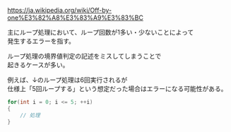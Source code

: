 <https://ja.wikipedia.org/wiki/Off-by-one%E3%82%A8%E3%83%A9%E3%83%BC>

主にループ処理において、ループ回数が1多い・少ないことによって  
発生するエラーを指す。

ループ処理の境界値判定の記述をミスしてしまうことで  
起きるケースが多い。

例えば、↓のループ処理は6回実行されるが  
仕様上「5回ループする」という想定だった場合はエラーになる可能性がある。
```cpp
for(int i = 0; i <= 5; ++i)
{
	// 処理
}
```